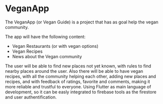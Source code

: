 # VeganApp
 
The VeganApp (or Vegan Guide) is a project that has as goal help the vegan community.

The app will have the following content:
- Vegan Restaurants (or with vegan options)
- Vegan Recipes
- News about the Vegan community

The user will be able to find new places not yet known, with rules to find nearby places around the user. Also there will be able to have vegan recipes, with all the community helping each other, adding new places and recipes, and with feedback of ratings, favorite and comments, making it more reliable and trustful to everyone. Using Flutter as main language of development, so it can be easly integrated to firebase tools as the firestore and user authentification.
